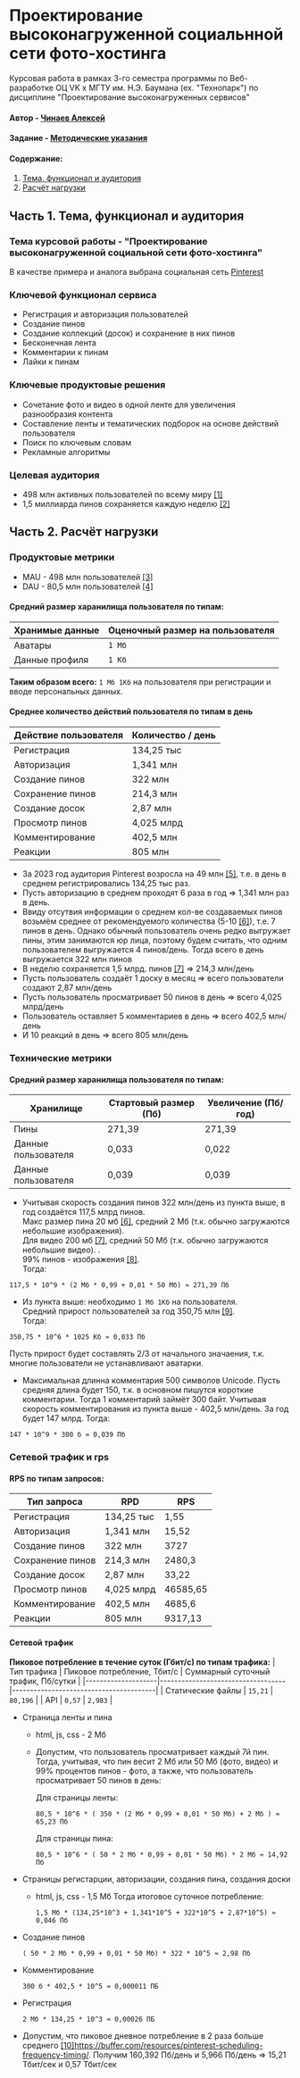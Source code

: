 # Проектирование высоконагруженной социальнной сети фото-хостинга

Курсовая работа в рамках 3-го семестра программы по Веб-разработке ОЦ VK x МГТУ им. Н.Э. Баумана (ex. "Технопарк") по дисциплине "Проектирование высоконагруженных сервисов"

#### Автор - [Чинаев Алексей](https://park.vk.company/profile/a.chinaev/ "Страница на портале VK x МГТУ")
#### Задание - [Методические указания](https://github.com/init/highload/blob/main/homework_architecture.md)

#### Содержание:
1. [Тема, функционал и аудитория](#1)
2. [Расчёт нагрузки](#2)


## Часть 1. Тема, функционал и аудитория <a name="1"></a>

### Тема курсовой работы - **"Проектирование высоконагруженной социальной сети фото-хостинга"**
В качестве примера и аналога выбрана социальная сеть [Pinterest](https://ru.pinterest.com/)

### Ключевой функционал сервиса
- Регистрация и авторизация пользователей
- Создание пинов
- Создание коллекций (досок) и сохранение в них пинов
- Бесконечная лента
- Комментарии к пинам
- Лайки к пинам

### Ключевые продуктовые решения
- Сочетание фото и видео в одной ленте для увеличения разнообразия контента
- Составление ленты и тематических подборок на основе действий пользователя
- Поиск по ключевым словам
- Рекламные алгоритмы

### Целевая аудитория
- 498 млн активных пользователей по всему миру [[1]](https://business.pinterest.com/audience/)
- 1,5 миллиарда пинов сохраняется каждую неделю [[2]](https://newsroom.pinterest.com/company/)

## Часть 2. Расчёт нагрузки <a name="2"></a>

### Продуктовые метрики

- MAU - 498 млн пользователей [[3]](https://business.pinterest.com/audience/)
- DAU - 80,5 млн пользователей [[4]](https://www.businessdit.com/social-media-statistics/)

#### Средний размер харанилища пользователя по типам:

| Хранимые данные   | Оценочный размер на пользователя         |
|-------------------|------------------------------------------|
| Аватары              | `1 Мб`                            |
| Данные профиля              | `1 Кб`                     |

**Таким образом всего:** `1 Мб 1Кб` на пользователя при регистрации и вводе персональных данных.

#### Среднее количество действий пользователя по типам в день

|Действие пользователя |Количество / день|
| ------------- |-------------|
|Регистрация|134,25 тыс|
|Авторизация|1,341 млн|
|Создание пинов|322 млн|
|Сохранение пинов|214,3 млн|
|Создание досок|2,87 млн|
|Просмотр пинов|4,025 млрд|
|Комментирование| 402,5 млн|
|Реакции|805 млн|

- За 2023 год аудитория Pinterest возросла на 49 млн [[5]](https://www.statista.com/statistics/463353/pinterest-global-mau/), т.е. в день в среднем регистрировались 134,25 тыс раз.  
- Пусть авторизацию в среднем проходят 6 раза в год => 1,341 млн раз в день.
- Ввиду отсутвия информации о среднем кол-ве создаваемых пинов возьмём среднее от рекомендуемого количества (5-10 [[6]](https://community.pinterest.biz/t5/connect-and-share-with-other-creators/how-many-pins-per-day/td-p/30848)),
  т.е. 7 пинов в день. Однако обычный пользователь очень редко выгружает пины, этим занимаются юр лица, поэтому будем считать, что одним пользователем выгружается 4 пинов/день.
  Тогда всего в день выгружается 322 млн пинов
- В неделю сохраняется 1,5 млрд. пинов [[7]](https://newsroom.pinterest.com/company/) => 214,3 млн/день
- Пусть пользователь создаёт 1 доску в месяц => всего пользователи создают 2,87 млн/день
- Пусть пользователь просматривает 50 пинов в день => всего 4,025 млрд/день
- Пользователь оставляет 5 комментариев в день => всего 402,5 млн/день
- И 10 реакций в день => всего 805 млн/день

### Технические метрики

#### Средний размер харанилища пользователя по типам:
|Хранилище |Стартовый размер (Пб)|Увеличение (Пб/год)|
| ------------- |-------------|-------------|
|Пины |271,39|271,39|
|Данные пользователя |0,033|0,022|
|Данные пользователя |0,039|0,039|

- Учитывая скорость создания пинов 322 млн/день из пункта выше, в год создаётся 117,5 млрд пинов.  
Макс размер пина 20 мб [[6]](https://ru.pinterest.com/pin-creation-tool/), средний 2 Мб (т.к. обычно загружаются небольшие изображения).  
Для видео 200 мб [[7]](https://ru.pinterest.com/pin-creation-tool/), средний 50 Мб (т.к. обычно загружаются небольшие видео). .  
99% пинов - изображения [[8]](https://buffer.com/resources/pinterest-marketing-study/).  
Тогда:

```azure
117,5 * 10^9 * (2 Мб * 0,99 + 0,01 * 50 Мб) ≈ 271,39 Пб
```
- Из пункта выше: необходимо `1 Мб 1Кб` на пользователя.  
Средний прирост пользователей за год 350,75 млн [[9]](https://www.bankmycell.com/blog/number-of-pinterest-users/).  
Тогда:

```azure
350,75 * 10^6 * 1025 Кб ≈ 0,033 Пб
```
Пусть прирост будет составлять 2/3 от начального значаения, т.к. многие пользователи не устанавливают аватарки.

- Максимальная длинна комментария 500 символов Unicode. Пусть средняя длина будет 150, т.к. в основном пишутся короткие комментарии.
Тогда 1 комментарий займёт 300 байт. Учитывая скорость комментирования из пункта выше - 402,5 млн/день. За год будет 147 млрд.
Тогда:

```azure
147 * 10^9 * 300 б ≈ 0,039 Пб
```
### Сетевой трафик и rps

#### RPS по типам запросов:
| Тип запроса | RPD   | RPS |
|-------------|-------------------------|-------------------------| 
|Регистрация|134,25 тыс|1,55|
|Авторизация|1,341 млн|15,52|
|Создание пинов|322 млн|3727|
|Сохранение пинов|214,3 млн|2480,3|
|Создание досок|2,87 млн|33,22|
|Просмотр пинов|4,025 млрд|46585,65|
|Комментирование|402,5 млн|4685,6|
|Реакции|805 млн|9317,13|

#### Сетевой трафик

**Пиковое потребление в течение суток (Гбит/с) по типам трафика:**
| Тип трафика        | Пиковое потребление, Тбит/с       | Суммарный суточный трафик, Пб/сутки  |
|--------------------|-----------------------------------|----------------------------------------|
| Cтатические файлы  | `15,21`                            | `80,196`                                |
| API                | `0,57`                            | `2,983`                                |

- Страница ленты и пина
  - html, js, css - 2 Мб
  - Допустим, что пользователь просматривает каждый 7й пин.
    Тогда, учитывая, что пин весит 2 Мб или 50 Мб (фото, видео) и 99% процентов пинов - фото, а также, что пользователь просматривает 50 пинов в день:
  
    Для страницы ленты:
    ```azure
    80,5 * 10^6 * ( 350 * (2 Мб * 0,99 + 0,01 * 50 Мб) + 2 Мб ) ≈ 65,23 Пб
    ```
    Для страницы пина:
    ```azure
    80,5 * 10^6 * ( 50 * 2 Мб * 0,99 + 0,01 * 50 Мб) * 2 Мб ≈ 14,92 Пб
    ```
- Страницы регистарции, авторизации, создания пина, создания доски
  - html, js, css - 1,5 Мб
    Тогда итоговое суточное потребление:
    ```azure
    1,5 Мб * (134,25*10^3 + 1,341*10^5 + 322*10^5 + 2,87*10^5) ≈ 0,046 Пб
    ```
- Создание пинов
    ```azure
    ( 50 * 2 Мб * 0,99 + 0,01 * 50 Мб) * 322 * 10^5 ≈ 2,98 Пб
    ```
- Комментирование
    ```azure
    300 б * 402,5 * 10^5 ≈ 0,000011 ПБ
    ```
- Регистрация
     ```azure
    2 Мб * 134,25 * 10^3 ≈ 0,00026 ПБ
    ```
     
- Допустим, что пиковое дневное потребление в 2 раза больше среднего [[10]](https://buffer.com/resources/pinterest-scheduling-frequency-timing/ )https://buffer.com/resources/pinterest-scheduling-frequency-timing/. Получим 160,392 Пб/день и 5,966 Пб/день => 15,21 Тбит/сек и 0,57 Тбит/сек


